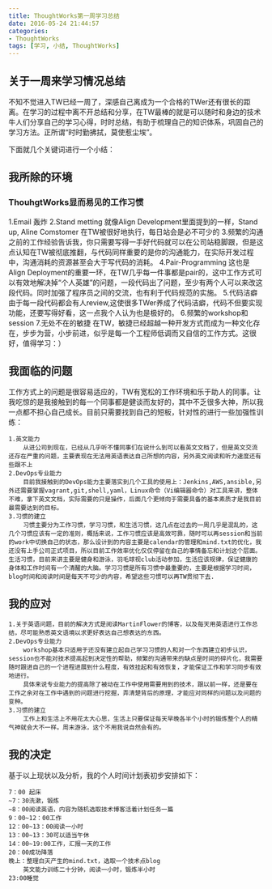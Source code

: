 ```yaml
---
title: ThoughtWorks第一周学习总结
date: 2016-05-24 21:44:57
categories:
- ThoughtWorks
tags: [学习, 小结, ThoughtWorks]
---
```


## 关于一周来学习情况总结

不知不觉进入TW已经一周了，深感自己离成为一个合格的TWer还有很长的距离。在学习的过程中离不开总结和分享，在TW最棒的就是可以随时和身边的技术牛人们分享自己的学习心得，时时总结，有助于梳理自己的知识体系，巩固自己的学习方法。正所谓“时时勤拂拭，莫使惹尘埃”。
<!-- more -->

下面就几个关键词进行一个小结：

## 我所除的环境

### ThouhgtWorks显而易见的工作习惯



  1.Email 轰炸
  2.Stand metting
  	就像Align Development里面提到的一样，Stand up, Aline Comstomer 在TW被很好地执行，每日站会是必不可少的
  3.频繁的沟通
  	之前的工作经验告诉我，你只需要写得一手好代码就可以在公司站稳脚跟，但是这点认知在TW被彻底推翻，与代码同样重要的是你的沟通能力，在实际开发过程中，沟通消耗的资源甚至会大于写代码的消耗。
  4.Pair-Programming
  	这也是Align Deployment的重要一环，在TW几乎每一件事都是pair的，这中工作方式可以有效地解决掉“个人英雄”的问题，一段代码出了问题，至少有两个人可以来改这段代码。同时加强了程序员之间的交流，也有利于代码规范的实施。
  5.代码洁癖
  	由于每一段代码都会有人review,这使很多TWer养成了代码洁癖，代码不但要实现功能，还要写得好看，这一点我个人认为也是极好的。
  6.频繁的workshop和session
  7.无处不在的敏捷
​	在TW，敏捷已经超越一种开发方式而成为一种文化存在，步步为营，小步前进，似乎是每一个工程师低调而又自信的工作方式。这很好，值得学习：）


## 我面临的问题

工作方式上的问题是很容易适应的，TW有宽松的工作环境和乐于助人的同事。让我吃惊的是我接触到的每一个同事都是健谈而友好的，其中不乏很多大神，所以我一点都不担心自己成长。目前只需要找到自己的短板，针对性的进行一些加强性训练：


	1.英文能力
		从进公司到现在，已经从几乎听不懂同事们在说什么到可以看英文文档了，但是英文交流还存在严重的问题，主要表现在无法用英语表达自己所想的内容，另外英文阅读和听力速度还有些跟不上
	2.DevOps专业能力
		目前我接触到的DevOps能力主要落实到几个工具的使用上：Jenkins,AWS,ansible,另外还需要掌握vagrant,git,shell,yaml，Linux命令（Vi编辑器命令）对工具来讲，整体不难，拿下英文文档，实际需要的只是操作，后面几个更倾向于需要具备的基本素质才是我目前最需要达到的目标。
	3.习惯的建立
		习惯主要分为工作习惯，学习习惯，和生活习惯，这几点在过去的一周几乎是混乱的，这几个习惯应该有一定的准则，概括来说，工作习惯应该是高效可靠，随时可以再session和当前的work中切换自己的状态，那么设计到的内容主要是calendar的管理和mind.txt的优化，我还没有上手公司正式项目，所以目前工作效率优化仅仅停留在自己的事情备忘和计划这个层面。生活习惯，目前来讲主要是健身和游泳，羽毛球视club活动参加，生活应该规律，保证健康的身体和工作时间有一个清醒的大脑。学习习惯是所有习惯中最重要的，主要是根据学习时间，blog时间和阅读时间是每天不可少的内容，希望这些习惯可以再TW贯彻下去.


## 我的应对


	1.关于英语问题，目前的解决方式是阅读MartinFlower的博客，以及每天用英语进行工作总结，尽可能熟悉英文语境以求更好表达自己想表达的东西。
	2.DevOps专业能力
		workshop基本只适用于还没有建立起自己学习习惯的人和对一个东西建立初步认识，session也不能对技术提高起到决定性的帮助，频繁的沟通带来的缺点是时间的碎片化，我需要随时跟进自己的一个进程进展到什么程度，有效挂起和有效恢复，才能保证工作和学习同步有效地进行。
		具体来说专业能力的提高除了被动在工作中使用需要用到的技术，跟以前一样，还是要在工作之余对在工作中遇到的问题进行挖掘，弄清楚背后的原理，才能应对同样的问题以及问题的变种。
	3.习惯的建立
		工作上和生活上不用花太大心思，生活上只要保证每天早晚各半个小时的锻炼整个人的精气神就会大不一样。周末游泳，这个不用我说自然会有的。


## 我的决定

基于以上现状以及分析，我的个人时间计划表初步安排如下：


	7：00 起床
	~7：30洗漱，锻炼
	~8：00阅读英语，内容为随机选取技术博客活着计划任务一篇
	9：00~12：00工作
	12：00~13：00阅读一小时
	13：00~13：30可以适当午休
	14：00~19:00工作，汇报一天的工作
	20：00成功降落
	晚上：整理白天产生的mind.txt，选取一个技术点blog
		英文能力训练二十分钟，阅读一小时，锻炼半小时
	23:00睡觉
